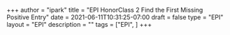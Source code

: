 +++
author = "ipark"
title = "EPI HonorClass 2 Find the First Missing Positive Entry"
date =  2021-06-11T10:31:25-07:00
draft =  false
type = "EPI"
layout = "EPI"
description = ""
tags = ["EPI", 
]
+++

